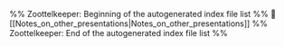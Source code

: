 %% Zoottelkeeper: Beginning of the autogenerated index file list  %%
📄 [[Notes_on_other_presentations|Notes_on_other_presentations]]
%% Zoottelkeeper: End of the autogenerated index file list  %%
